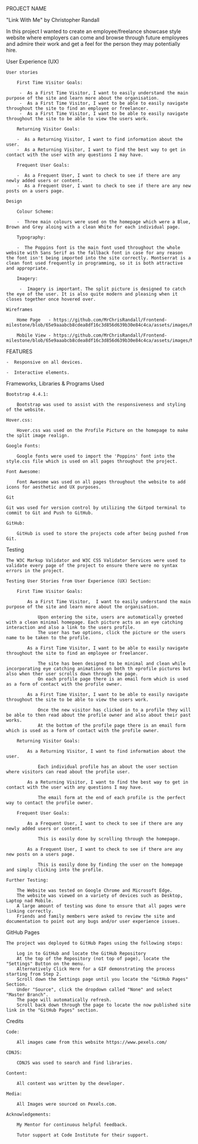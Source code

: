 PROJECT NAME

"Link With Me" by Christopher Randall

In this project I wanted to create an employee/freelance showcase style website where employers can come and browse through future employees and admire their work and get a feel for the person they may potentially hire.

User Experience (UX)    

    User stories

        First Time Visitor Goals:

         -  As a First Time Visitor, I want to easily understand the main purpose of the site and learn more about the organisation.
         -  As a First Time Visitor, I want to be able to easily navigate throughout the site to find an employee or freelancer.
         -  As a First Time Visitor, I want to be able to easily navigate throughout the site to be able to view the users work.
    
        Returning Visitor Goals:

        -  As a Returning Visitor, I want to find information about the user.
        -  As a Returning Visitor, I want to find the best way to get in contact with the user with any questions I may have.
    
        Frequent User Goals:

        -  As a Frequent User, I want to check to see if there are any newly added users or content.
        -  As a Frequent User, I want to check to see if there are any new posts on a users page.

    Design

        Colour Scheme:
        
        -  Three main colours were used on the homepage which were a Blue, Brown and Grey aloing with a clean White for each individual page.
    
        Typography:

        -  The Poppins font is the main font used throughout the whole website with Sans Serif as the fallback font in case for any reason the font isn't being imported into the site correctly. Montserrat is a clean font used frequently in programming, so it is both attractive and appropriate.

        Imagery:

         -  Imagery is important. The split picture is designed to catch the eye of the user. It is also quite modern and pleasing when it closes together once hovered over.

    Wireframes

        Home Page   - https://github.com/MrChrisRandall/Frontend-milestone/blob/65e9aaabcb8cdea8df16c3d856d639b30e84c4ca/assets/images/Main%20page.png

        Mobile View - https://github.com/MrChrisRandall/Frontend-milestone/blob/65e9aaabcb8cdea8df16c3d856d639b30e84c4ca/assets/images/Mobile%20view.png

FEATURES

    -  Responsive on all devices.

    -  Interactive elements.

Frameworks, Libraries & Programs Used

    Bootstrap 4.4.1:
        
        Bootstrap was used to assist with the responsiveness and styling of the website.

    Hover.css:
        
        Hover.css was used on the Profile Picture on the homepage to make the split image realign.
    
    Google Fonts:
        
        Google fonts were used to import the 'Poppins' font into the style.css file which is used on all pages throughout the project.
    
    Font Awesome:
        
        Font Awesome was used on all pages throughout the website to add icons for aesthetic and UX purposes.
    
    Git
    
    Git was used for version control by utilizing the Gitpod terminal to commit to Git and Push to GitHub.
    
    GitHub:
        
        GitHub is used to store the projects code after being pushed from Git.

Testing

    The W3C Markup Validator and W3C CSS Validator Services were used to validate every page of the project to ensure there were no syntax errors in the project.

    Testing User Stories from User Experience (UX) Section:
        
        First Time Visitor Goals:
            
            As a First Time Visitor,  I want to easily understand the main purpose of the site and learn more about the organisation.

                Upon entering the site, users are automatically greeted with a clean minimal homepage. Each picture acts as an eye catching interaction and also a link to the users profile.
                The user has two options, click the picture or the users name to be taken to the profile.

            As a First Time Visitor, I want to be able to easily navigate throughout the site to find an employee or freelancer.

                The site has been designed to be minimal and clean while incorporating eye catching animations on both th eprofile pictures but also when ther user scrolls down through the page.
                On each profile page there is an email form which is used as a form of contact with the profile owner.

            As a First Time Visitor, I want to be able to easily navigate throughout the site to be able to view the users work.

                Once the new visitor has clicked in to a profile they will be able to then read about the profile owner and also about their past works.
                At the bottom of the profile page there is an email form which is used as a form of contact with the profile owner.
            
        Returning Visitor Goals:

            As a Returning Visitor, I want to find information about the user.

                Each individual profile has an about the user section where visitors can read about the profile user.
            
            As a Returning Visitor, I want to find the best way to get in contact with the user with any questions I may have.

                The email form at the end of each profile is the perfect way to contact the profile owner.

        Frequent User Goals:

            As a Frequent User, I want to check to see if there are any newly added users or content.

                This is easily done by scrolling through the homepage.

            As a Frequent User, I want to check to see if there are any new posts on a users page.

                This is easily done by finding the user on the homepage and simply clicking into the profile.

    Further Testing:
    
        The Website was tested on Google Chrome and Microsoft Edge.
        The website was viewed on a variety of devices such as Desktop, Laptop nad Mobile.
        A large amount of testing was done to ensure that all pages were linking correctly.
        Friends and family members were asked to review the site and documentation to point out any bugs and/or user experience issues.

GitHub Pages

    The project was deployed to GitHub Pages using the following steps:

        Log in to GitHub and locate the GitHub Repository
        At the top of the Repository (not top of page), locate the "Settings" Button on the menu.
        Alternatively Click Here for a GIF demonstrating the process starting from Step 2.
        Scroll down the Settings page until you locate the "GitHub Pages" Section.
        Under "Source", click the dropdown called "None" and select "Master Branch".
        The page will automatically refresh.
        Scroll back down through the page to locate the now published site link in the "GitHub Pages" section.

Credits

    Code:

        All images came from this website https://www.pexels.com/

    CDNJS:

        CDNJS was used to search and find libraries.

    Content:

        All content was written by the developer.

    Media:

        All Images were sourced on Pexels.com.

    Acknowledgements:

        My Mentor for continuous helpful feedback.

        Tutor support at Code Institute for their support.